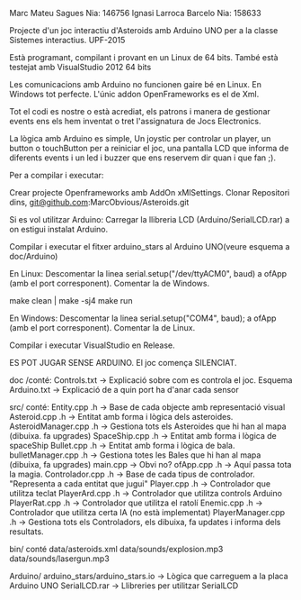 
Marc Mateu Sagues        Nia: 146756
Ignasi Larroca Barcelo   Nia: 158633

Projecte d'un joc interactiu d'Asteroids amb Arduino UNO per a la classe Sistemes interactius. UPF-2015

Està programant, compilant i provant en un Linux de 64 bits.
També està testejat amb VisualStudio 2012 64 bits 

Les comunicacions amb Arduino no funcionen gaire bé en Linux. En Windows tot perfecte.
L'únic addon OpenFrameworks es el de Xml.

Tot el codi es nostre o està acrediat, els patrons i manera de gestionar events ens els hem 
inventat o tret l'assignatura de Jocs Electronics.

La lògica amb Arduino es simple, Un joystic per controlar un player, un button o touchButton per a
reiniciar el joc, una pantalla LCD que informa de diferents events i un led i buzzer que ens reservem
dir quan i que fan ;).

Per a compilar i executar:

Crear projecte Openframeworks amb AddOn xMlSettings.
Clonar Repositori dins, git@github.com:MarcObvious/Asteroids.git

Si es vol utilitzar Arduino: 
Carregar la llibreria LCD (Arduino/SerialLCD.rar) a on estigui instalat Arduino.

Compilar i executar el fitxer arduino_stars al Arduino UNO(veure esquema a doc/Arduino)

En Linux:
Descomentar la linea serial.setup("/dev/ttyACM0", baud) a ofApp (amb el port corresponent). 
Comentar la de Windows.

make clean | make -sj4 
make run

En Windows:
Descomentar la linea serial.setup("COM4", baud); a ofApp (amb el port corresponent).
Comentar la de Linux.

Compilar i executar VisualStudio en Release.

ES POT JUGAR SENSE ARDUINO. El joc comença SILENCIAT.

doc /conté:
Controls.txt -> Explicació sobre com es controla el joc.
Esquema Arduino.txt -> Explicació de a quin port ha d'anar cada sensor

src/ conté:
Entity.cpp .h -> Base de cada objecte amb representació visual
Asteroid.cpp .h   -> Entitat amb forma i lògica dels asteroides.
AsteroidManager.cpp .h   -> Gestiona tots els Asteroides que hi han al mapa (dibuixa. fa upgrades)
SpaceShip.cpp .h -> Entitat amb forma i lògica de spaceShip
Bullet.cpp .h -> Entitat amb forma i lògica de bala.
bulletManager.cpp .h -> Gestiona totes les Bales que hi han al mapa (dibuixa, fa upgrades)
main.cpp -> Obvi no?
ofApp.cpp .h -> Aquí passa tota la magia.
Controlador.cpp .h -> Base de cada tipus de controlador. "Representa a cada entitat que jugui"
Player.cpp .h -> Controlador que utilitza teclat
PlayerArd.cpp .h -> Controlador que utilitza controls Arduino
PlayerRat.cpp .h -> Controlador que utilitza el ratolí 
Enemic.cpp .h -> Controlador que utilitza certa IA (no està implementat)
PlayerManager.cpp .h -> Gestiona tots els Controladors, els dibuixa, fa updates i informa dels resultats.


bin/ conté
data/asteroids.xml
data/sounds/explosion.mp3
data/sounds/lasergun.mp3

Arduino/
arduino_stars/arduino_stars.io -> Lògica que carreguem a la placa Arduino UNO
SerialLCD.rar -> Llibreries per utilitzar SerialLCD


